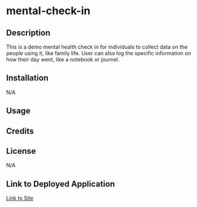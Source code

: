# mental-check-in

## Description
This is a demo mental health check in for individuals to collect data on the people using it, like family life. User can also log the specific information on how their day went, like a notebook or journel.

## Installation
N/A

## Usage

## Credits

## License
N/A

## Link to Deployed Application
[Link to Site]()